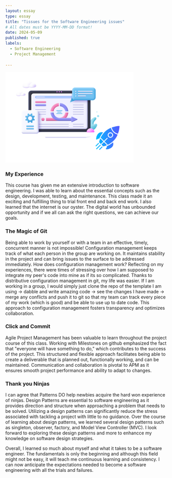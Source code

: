 ```yaml
---
layout: essay
type: essay
title: "Tissues for the Software Engineering issues"
# All dates must be YYYY-MM-DD format!
date: 2024-05-09
published: true
labels:
  - Software Engineering
  - Project Management

---
```


<img width="400px" pe-4 src="../img/Reflection.png">

### My Experience
This course has given me an extensive introduction to software engineering. I was able to learn about the essential concepts such as the design, development, testing, and maintenance. This class made it an exciting and fulfilling thing to trial front end and back end work. I also learned that the internet is our oyster. The digital world has unbounded opportunity and if we all can ask the right questions, we can achieve our goals.

### The Magic of Git
Being able to work by yourself or with a team in an effective, timely, concurrent manner is not impossible! Configuration management keeps track of what each person in the group are working on. It maintains stability in the project and can bring issues to the surface to be addressed immediately. How does configuration management work? Reflecting on my experiences, there were times of stressing over how I am supposed to integrate my peer's code into mine as if its so complicated. Thanks to distributive configuration management in git, my life was easier. If I am working in a group, I would simply just clone the repo of the template I am using -> dabble and write amazing code -> see the changes I have made -> merge any conflicts and push it to git so that my team can track every piece of my work (which is good) and be able to use up to date code. This approach to configuration management fosters transparency and optimizes collaboration. 

### Click and Commit
Agile Project Management has been valuable to learn throughout the project course of this class. Working with Milestones on github emphasized the fact that "everyone will have something to do," which contributes to the success of the project. This structured and flexible approach facilitates being able to create a deliverable that is planned out, functionally working, and can be maintained. Communication and collaboration is pivotal to APM as it ensures smooth project performance and ability to adapt to changes.

### Thank you Ninjas
I can agree that Patterns DO help newbies acquire the hard won experience of ninjas. Design Patterns are essential to software engineering as it provides direction and structure when approaching a problem that needs to be solved. Utilizing a design patterns can significantly reduce the stress associated with tackling a project with little to no guidance. Over the course of learning about design patterns, we learned several design patterns such as singleton, observer, factory, and Model View Controller (MVC). I look forward to exploring these design patterns and more to enhancce my knowledge on software design strategies.

Overall, I learned so much about myself and what it takes to be a software engineer. The fundamentals is only the beginning and although this field might not be easy, it will teach me continuous learning and consistency. I can now anticipate the expectations needed to become a software engineering with all the trials and failures. 
